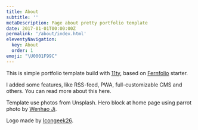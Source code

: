 ```yaml
---
title: About
subtitle: ''
metaDescription: Page about pretty portfolio template
date: 2017-01-01T00:00:00Z
permalink: '/about/index.html'
eleventyNavigation:
  key: About
  order: 1
emoji: "\U0001F99C"
---
```


This is simple portfolio template build with [11ty](//11ty.dev/ 'eleventy'), based on [Fernfolio](https://fernfolio.netlify.app/ 'Fernfolio') starter.

I added some features, like RSS-feed, PWA, full-customizable CMS and others. You can read more about this here.

Template use photos from Unsplash. Hero block at home page using parrot photo by [Wenhao Ji](https://unsplash.com/@zetaplusae 'Wenhao Ji').

Logo made by [Icongeek26](https://www.flaticon.com/free-icon/parrot_4584801?term=parrot&page=2&position=28&page=2&position=28&related_id=4584801&origin=search 'Icongeek26').

